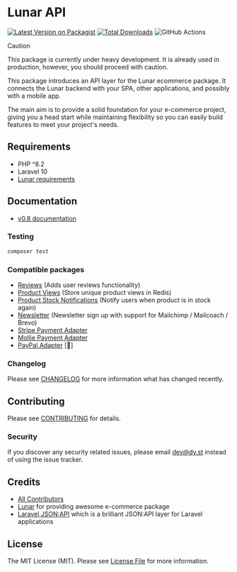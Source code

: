 # Lunar API

[![Latest Version on Packagist](https://img.shields.io/packagist/v/dystcz/lunar-api.svg?style=flat-square)](https://packagist.org/packages/dystcz/lunar-api)
[![Total Downloads](https://img.shields.io/packagist/dt/dystcz/lunar-api.svg?style=flat-square)](https://packagist.org/packages/dystcz/lunar-api)
![GitHub Actions](https://github.com/dystcz/lunar-api/actions/workflows/tests.yaml/badge.svg)

> [!CAUTION]
> This package is currently under heavy development. It is already used in production, however, you should proceed with caution.

This package introduces an API layer for the Lunar ecommerce package.
It connects the Lunar backend with your SPA, other applications,
and possibly with a mobile app.

The main aim is to provide a solid foundation for your e-commerce project,
giving you a head start while maintaining flexibility so you can
easily build features to meet your project's needs.

## Requirements

- PHP ^8.2
- Laravel 10
- [Lunar requirements](https://docs.lunarphp.io/core/installation.html#server-requirements)

## Documentation

- [v0.8 documentation](https://0.lunar-api.docs.dy.st/)

### Testing

```bash
composer test
```

### Compatible packages

- [Reviews](https://github.com/dystcz/lunar-api-reviews) (Adds user reviews functionality)
- [Product Views](https://github.com/dystcz/lunar-api-product-views)
 (Store unique product views in Redis)
- [Product Stock Notifications](https://github.com/dystcz/lunar-api-product-notifications)
 (Notify users when product is in stock again)
- [Newsletter](https://github.com/dystcz/lunar-api-newsletter)
 (Newsletter sign up with support for Mailchimp / Mailcoach / Brevo)
- [Stripe Payment Adapter](https://github.com/dystcz/lunar-api-stripe-adapter)
- [Mollie Payment Adapter](https://github.com/pixelpillow/lunar-api-mollie-adapter)
- [PayPal Adapter](https://github.com/dystcz/lunar-api-paypal-adapter) [🚧]

### Changelog

Please see [CHANGELOG](CHANGELOG.md) for more information what has changed recently.

## Contributing

Please see [CONTRIBUTING](CONTRIBUTING.md) for details.

### Security

If you discover any security related issues, please email dev@dy.st instead of using the issue tracker.

## Credits

- [All Contributors](../../contributors)
- [Lunar](https://github.com/lunarphp/lunar) for providing awesome e-commerce package
- [Laravel JSON:API](https://github.com/laravel-json-api/laravel)
 which is a brilliant JSON:API layer for Laravel applications

## License

The MIT License (MIT). Please see [License File](LICENSE.md) for more information.
